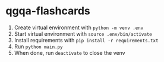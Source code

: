 # qgqa-flashcards


1. Create virtual environment with `python -m venv .env`
2. Start virtual environment with `source .env/bin/activate`
3. Install requirements with `pip install -r requirements.txt`
4. Run `python main.py`
5. When done, run `deactivate` to close the venv

